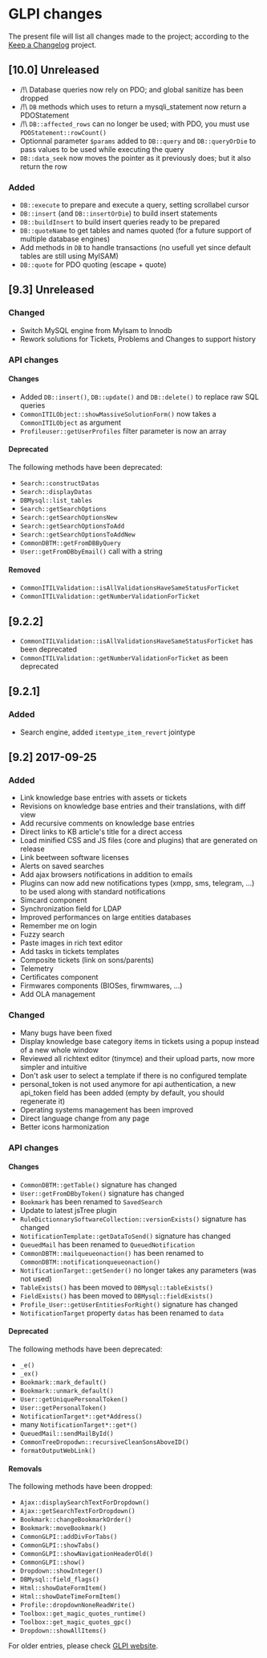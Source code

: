 # GLPI changes

The present file will list all changes made to the project; according to the
[Keep a Changelog](http://keepachangelog.com/) project.

## [10.0] Unreleased

- /!\ Database queries now rely on PDO; and global sanitize has been dropped
- /!\ `DB` methods which uses to return a mysqli_statement now return a PDOStatement
- /!\ `DB::affected_rows` can no longer be used; with PDO, you must use `PDOStatement::rowCount()`
- Optionnal parameter `$params` added to `DB::query` and `DB::queryOrDie` to pass values to be used while executing the query
- `DB::data_seek` now moves the pointer as it previously does; but it also return the row

### Added

- `DB::execute` to prepare and execute a query, setting scrollabel cursor
- `DB::insert` (and `DB::insertOrDie`) to build insert statements
- `DB::buildInsert` to build insert queries ready to be prepared
- `DB::quoteName` to get tables and names quoted (for a future support of multiple database engines)
- Add methods in `DB` to handle transactions (no usefull yet since default tables are still using MyISAM)
- `DB::quote` for PDO quoting (escape + quote)

## [9.3] Unreleased

### Changed
- Switch MySQL engine from MyIsam to Innodb
- Rework solutions for Tickets, Problems and Changes to support history

### API changes

#### Changes
- Added `DB::insert()`, `DB::update()` and `DB::delete()` to replace raw SQL queries
- `CommonITILObject::showMassiveSolutionForm()` now takes a `CommonITILObject` as argument
- `Profileuser::getUserProfiles` filter parameter is now an array

#### Deprecated

The following methods have been deprecated:

- `Search::constructDatas`
- `Search::displayDatas`
- `DBMysql::list_tables`
- `Search::getSearchOptions`
- `Search::getSearchOptionsNew`
- `Search::getSearchOptionsToAdd`
- `Search::getSearchOptionsToAddNew`
- `CommonDBTM::getFromDBByQuery`
- `User::getFromDBbyEmail()` call with a string

#### Removed

- `CommonITILValidation::isAllValidationsHaveSameStatusForTicket`
- `CommonITILValidation::getNumberValidationForTicket`



## [9.2.2]

- `CommonITILValidation::isAllValidationsHaveSameStatusForTicket` has been deprecated
- `CommonITILValidation::getNumberValidationForTicket` as been deprecated

## [9.2.1]

### Added
- Search engine, added ``itemtype_item_revert`` jointype

## [9.2] 2017-09-25

### Added
- Link knowledge base entries with assets or tickets
- Revisions on knowledge base entries and their translations, with diff view
- Add recursive comments on knowledge base entries
- Direct links to KB article's title for a direct access
- Load minified CSS and JS files (core and plugins) that are generated on release
- Link beetween software licenses
- Alerts on saved searches
- Add ajax browsers notifications in addition to emails
- Plugins can now add new notifications types (xmpp, sms, telegram, ...) to be used along with standard notifications
- Simcard component
- Synchronization field for LDAP
- Improved performances on large entities databases
- Remember me on login
- Fuzzy search
- Paste images in rich text editor
- Add tasks in tickets templates
- Composite tickets (link on sons/parents)
- Telemetry
- Certificates component
- Firmwares components (BIOSes, firwmwares, ...)
- Add OLA management

### Changed
- Many bugs have been fixed
- Display knowledge base category items in tickets using a popup instead of a
new whole window
- Reviewed all richtext editor (tinymce) and their upload parts, now more simpler and intuitive
- Don't ask user to select a template if there is no configured template
- personal_token is not used anymore for api authentication, a new api_token field has been added (empty by default, you should regenerate it)
- Operating systems management has been improved
- Direct language change from any page
- Better icons harmonization

### API changes

#### Changes

- `CommonDBTM::getTable()` signature has changed
- `User::getFromDBbyToken()` signature has changed
- `Bookmark` has been renamed to `SavedSearch`
- Update to latest jsTree plugin
- `RuleDictionnarySoftwareCollection::versionExists()` signature has changed
- `NotificationTemplate::getDataToSend()` signature has changed
- `QueuedMail` has been renamed to `QueuedNotification`
- `CommonDBTM::mailqueueonaction()` has been renamed to `CommonDBTM::notificationqueueonaction()`
- `NotificationTarget::getSender()` no longer takes any parameters (was not used)
- `TableExists()` has been moved to `DBMysql::tableExists()`
- `FieldExists()` has been moved to `DBMysql::fieldExists()`
- `Profile_User::getUserEntitiesForRight()` signature has changed
- `NotificationTarget` property `datas` has been renamed to `data`

#### Deprecated

The following methods have been deprecated:

- `_e()`
- `_ex()`
- `Bookmark::mark_default()`
- `Bookmark::unmark_default()`
- `User::getUniquePersonalToken()`
- `User::getPersonalToken()`
- `NotificationTarget*::get*Address()`
- many `NotificationTarget*::get*()`
- `QueuedMail::sendMailById()`
- `CommonTreeDropodwn::recursiveCleanSonsAboveID()`
- `formatOutputWebLink()`

#### Removals

The following methods have been dropped:

- `Ajax::displaySearchTextForDropdown()`
- `Ajax::getSearchTextForDropdown()`
- `Bookmark::changeBookmarkOrder()`
- `Bookmark::moveBookmark()`
- `CommonGLPI::addDivForTabs()`
- `CommonGLPI::showTabs()`
- `CommonGLPI::showNavigationHeaderOld()`
- `CommonGLPI::show()`
- `Dropdown::showInteger()`
- `DBMysql::field_flags()`
- `Html::showDateFormItem()`
- `Html::showDateTimeFormItem()`
- `Profile::dropdownNoneReadWrite()`
- `Toolbox::get_magic_quotes_runtime()`
- `Toolbox::get_magic_quotes_gpc()`
- `Dropdown::showAllItems()`

For older entries, please check [GLPI website](http://glpi-project.org).
